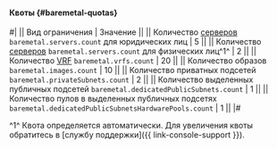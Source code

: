 #### Квоты {#baremetal-quotas}

#|
|| Вид ограничения | Значение ||
|| Количество [серверов](../baremetal/concepts/servers.md)
`baremetal.servers.count` для юридических лиц | 5 ||
|| Количество [серверов](../baremetal/concepts/servers.md)
`baremetal.servers.count` для физических лиц^1^ | 2 ||
|| Количество [VRF](../baremetal/concepts/network#vrf-segment)
`baremetal.vrfs.count` | 20 ||
|| Количество образов
`baremetal.images.count` | 10 ||
|| Количество приватных подсетей
`baremetal.privateSubnets.count` | 2 ||
|| Количество выделенных публичных подсетей
`baremetal.dedicatedPublicSubnets.count` | 1 ||
|| Количество пулов в выделенных публичных подсетях
`baremetal.dedicatedPublicSubnetsHardwarePools.count` | 1 ||
|#

^1^ Квота определяется автоматически. Для увеличения квоты обратитесь в [службу поддержки]({{ link-console-support }}).
